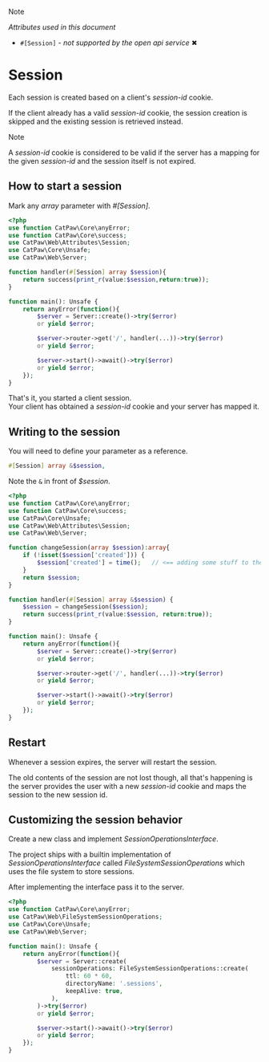 > [!NOTE]
> _Attributes used in this document_
> - `#[Session]` - _not supported by the open api service_ ✖

# Session

Each session is created based on a client's _session-id_ cookie.

If the client already has a valid _session-id_ cookie, the session creation is skipped and the existing session is
retrieved instead.

> [!NOTE]
> A _session-id_ cookie is considered to be valid if the
> server has a mapping for the given _session-id_ and
> the session itself is not expired.

## How to start a session

Mark any _array_ parameter with _#[Session]_.

```php
<?php
use function CatPaw\Core\anyError;
use function CatPaw\Core\success;
use CatPaw\Web\Attributes\Session;
use CatPaw\Core\Unsafe;
use CatPaw\Web\Server;

function handler(#[Session] array $session){
    return success(print_r(value:$session,return:true));
}

function main(): Unsafe {
    return anyError(function(){
        $server = Server::create()->try($error)
        or yield $error;

        $server->router->get('/', handler(...))->try($error)
        or yield $error;

        $server->start()->await()->try($error)
        or yield $error;
    });
}
```

That's it, you started a client session.\
Your client has obtained a _session-id_ cookie and your server has mapped it.

## Writing to the session

You will need to define your parameter as a reference.

```php
#[Session] array &$session,
```

Note the ```&``` in front of _$session_.

```php
<?php
use function CatPaw\Core\anyError;
use function CatPaw\Core\success;
use CatPaw\Core\Unsafe;
use CatPaw\Web\Attributes\Session;
use CatPaw\Web\Server;

function changeSession(array $session):array{
    if (!isset($session['created'])) {
        $session['created'] = time();   // <== adding some stuff to the session
    }
    return $session;
}

function handler(#[Session] array &$session) {
    $session = changeSession($session);
    return success(print_r(value:$session, return:true));
}

function main(): Unsafe {
    return anyError(function(){
        $server = Server::create()->try($error)
        or yield $error;

        $server->router->get('/', handler(...))->try($error)
        or yield $error;

        $server->start()->await()->try($error)
        or yield $error;
    });
}
```

## Restart

Whenever a session expires, the server will restart the session.

The old contents of the session are not lost though, all that's happening is the server provides the user with a
new _session-id_ cookie and maps the session to the new session id.

## Customizing the session behavior

Create a new class and implement _SessionOperationsInterface_.

The project ships with a builtin implementation of _SessionOperationsInterface_
called _FileSystemSessionOperations_ which uses the file system to store sessions.

After implementing the interface pass it to the server.

```php
<?php
use function CatPaw\Core\anyError;
use CatPaw\Web\FileSystemSessionOperations;
use CatPaw\Core\Unsafe;
use CatPaw\Web\Server;

function main(): Unsafe {
    return anyError(function(){
        $server = Server::create(
            sessionOperations: FileSystemSessionOperations::create(
                ttl: 60 * 60,
                directoryName: '.sessions',
                keepAlive: true,
            ),
        )->try($error)
        or yield $error;

        $server->start()->await()->try($error)
        or yield $error;
    });
}
```
